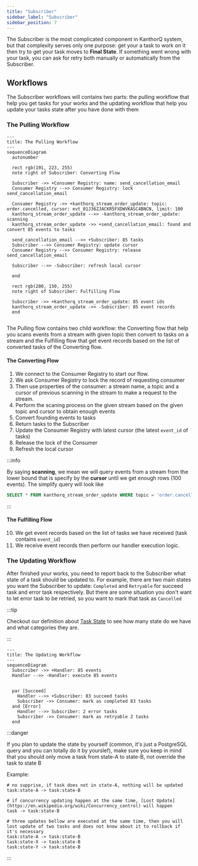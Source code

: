 ```yaml
---
title: "Subscriber"
sidebar_label: "Subscriber"
sidebar_position: 7
---
```


The Subscriber is the most complicated component in KanthorQ system, but that complexity serves only one purpose: get your a task to work on it then try to get your task moves to **Final State**. If something went wrong with your task, you can ask for retry both manually or automatically from the Subscriber.

## Workflows

The Subscriber workflows will contains two parts: the pulling workflow that help you get tasks for your works and the updating workflow that help you update your tasks state after you have done with them

### The Pulling Workflow

```mermaid
---
title: The Pulling Workflow
---
sequenceDiagram
  autonumber

  rect rgb(191, 223, 255)
  note right of Subscriber: Converting Flow

  Subscriber ->> +Consumer Registry: name: send_cancellation_email
  Consumer Registry -->> Consumer Registry: lock send_cancellation_email

  Consumer Registry ->> +kanthorq_stream_order_update: topic: order.cancelled, cursor: evt_01J36ZJACKR5FXDWVKASC4BNCN, limit: 100
  kanthorq_stream_order_update -->> -kanthorq_stream_order_update: scanning
  kanthorq_stream_order_update ->> +send_cancellation_email: found and convert 85 events to tasks

  send_cancellation_email -->> +Subscriber: 85 tasks
  Subscriber -->> Consumer Registry: update cursor
  Consumer Registry -->> Consumer Registry: release send_cancellation_email

  Subscriber -->> -Subscriber: refresh local cursor

  end

  rect rgb(200, 150, 255)
  note right of Subscriber: Fulfilling Flow

  Subscriber ->> +kanthorq_stream_order_update: 85 event ids
  kanthorq_stream_order_update ->> -Subscriber: 85 event records
  end


```

The Pulling flow contains two child workflow: the Converting flow that help you scans events from a stream with given topic then convert to tasks on a stream and the Fulfilling flow that get event records based on the list of converted tasks of the Converting flow.

#### The Converting Flow

1. We connect to the Consumer Registry to start our flow.
2. We ask Consumer Registry to lock the record of requesting consumer
3. Then use properties of the consumer: a stream name, a topic and a cursor of previous scanning in the stream to make a request to the stream.
4. Perform the scaning process on the given stream based on the given topic and cursor to obtain enough events
5. Convert founding events to tasks
6. Return tasks to the Subscriber
7. Update the Consumer Registry with latest cursor (the latest `event_id` of tasks)
8. Release the lock of the Consumer
9. Refresh the local cursor

:::info

By saying **scanning**, we mean we will query events from a stream from the lower bound that is specify by the **cursor** until we get enough rows (100 events). The simplify query will look like

```sql
SELECT * FROM kanthorq_stream_order_update WHERE topic = 'order.cancelled' AND id > 'evt_01J36ZJACKR5FXDWVKASC4BNCN' LIMIT 100
```

:::

#### The Fulfilling Flow

10. We get event records based on the list of tasks we have received (task contains `event_id`)
11. We receive event records then perform our handler execution logic.

### The Updating Workflow

After finished your works, you need to report back to the Subscriber what state of a task should be updated to. For example, there are two main states you want the Subscriber to update: `Completed` and `Retryable` for succeed task and error task respectively. But there are some situation you don't want to let error task to be retried, so you want to mark that task as `Cancelled`

:::tip

Checkout our definition about [Task State](./005-task.md#task-state) to see how many state do we have and what categories they are.

:::

```mermaid
---
title: The Updating Workflow
---
sequenceDiagram
  Subscriber ->> +Handler: 85 events
  Handler -->> -Handler: execute 85 events


  par [Succeed]
    Handler -->> +Subscriber: 83 succeed tasks
    Subscriber ->> Consumer: mark as completed 83 tasks
  and [Error]
    Handler -->> Subscriber: 2 error tasks
    Subscriber ->> Consumer: mark as retryable 2 tasks
  end
```

:::danger

If you plan to update the state by yourself (common, it's just a PostgreSQL query and you can totally do it by yourslef), make sure you keep in mind that you should only move a task from state-A to state-B, not override the task to state B

Example:

```
# no supprise, if task does not in state-A, nothing will be updated
task:state-A -> task:state-B

# if concurrency updating happen at the same time, [Lost Update](https://en.wikipedia.org/wiki/Concurrency_control) will happen
task -> task:state-B

# three updates bellow are executed at the same time, then you will lost update of two tasks and does not know about it to rollback if it's necessary
task:state-A -> task:state-B
task:state-X -> task:state-B
task:state-Y -> task:state-B
```

:::
